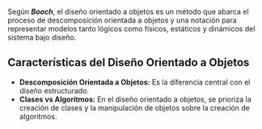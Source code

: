 
Según ***Booch***, el diseño orientado a objetos es un método que abarca el proceso de descomposición orientada a objetos y una notación para representar modelos tanto lógicos como físicos, estáticos y dinámicos del sistema bajo diseño.

## Características del Diseño Orientado a Objetos

- **Descomposición Orientada a Objetos:** Es la diferencia central con el diseño estructurado.
- **Clases vs Algoritmos:** En el diseño orientado a objetos, se prioriza la creación de clases y la manipulación de objetos sobre la creación de algoritmos.